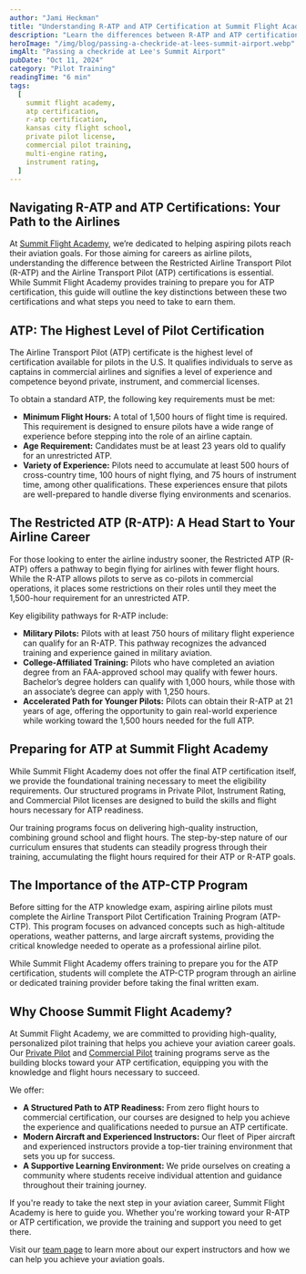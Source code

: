 ```yaml
---
author: "Jami Heckman"
title: "Understanding R-ATP and ATP Certification at Summit Flight Academy"
description: "Learn the differences between R-ATP and ATP certification and how Summit Flight Academy prepares pilots for a successful aviation career through structured training programs."
heroImage: "/img/blog/passing-a-checkride-at-lees-summit-airport.webp"
imgAlt: "Passing a checkride at Lee's Summit Airport"
pubDate: "Oct 11, 2024"
category: "Pilot Training"
readingTime: "6 min"
tags:
  [
    summit flight academy,
    atp certification,
    r-atp certification,
    kansas city flight school,
    private pilot license,
    commercial pilot training,
    multi-engine rating,
    instrument rating,
  ]
---
```


## Navigating R-ATP and ATP Certifications: Your Path to the Airlines

At [Summit Flight Academy](https://www.summitflightacademy.com/), we’re dedicated to helping aspiring pilots reach their aviation goals. For those aiming for careers as airline pilots, understanding the difference between the Restricted Airline Transport Pilot (R-ATP) and the Airline Transport Pilot (ATP) certifications is essential. While Summit Flight Academy provides training to prepare you for ATP certification, this guide will outline the key distinctions between these two certifications and what steps you need to take to earn them.

## ATP: The Highest Level of Pilot Certification

The Airline Transport Pilot (ATP) certificate is the highest level of certification available for pilots in the U.S. It qualifies individuals to serve as captains in commercial airlines and signifies a level of experience and competence beyond private, instrument, and commercial licenses.

To obtain a standard ATP, the following key requirements must be met:

- **Minimum Flight Hours:** A total of 1,500 hours of flight time is required. This requirement is designed to ensure pilots have a wide range of experience before stepping into the role of an airline captain.
- **Age Requirement:** Candidates must be at least 23 years old to qualify for an unrestricted ATP.
- **Variety of Experience:** Pilots need to accumulate at least 500 hours of cross-country time, 100 hours of night flying, and 75 hours of instrument time, among other qualifications. These experiences ensure that pilots are well-prepared to handle diverse flying environments and scenarios.

## The Restricted ATP (R-ATP): A Head Start to Your Airline Career

For those looking to enter the airline industry sooner, the Restricted ATP (R-ATP) offers a pathway to begin flying for airlines with fewer flight hours. While the R-ATP allows pilots to serve as co-pilots in commercial operations, it places some restrictions on their roles until they meet the 1,500-hour requirement for an unrestricted ATP.

Key eligibility pathways for R-ATP include:

- **Military Pilots:** Pilots with at least 750 hours of military flight experience can qualify for an R-ATP. This pathway recognizes the advanced training and experience gained in military aviation.
- **College-Affiliated Training:** Pilots who have completed an aviation degree from an FAA-approved school may qualify with fewer hours. Bachelor’s degree holders can qualify with 1,000 hours, while those with an associate’s degree can apply with 1,250 hours.
- **Accelerated Path for Younger Pilots:** Pilots can obtain their R-ATP at 21 years of age, offering the opportunity to gain real-world experience while working toward the 1,500 hours needed for the full ATP.

## Preparing for ATP at Summit Flight Academy

While Summit Flight Academy does not offer the final ATP certification itself, we provide the foundational training necessary to meet the eligibility requirements. Our structured programs in Private Pilot, Instrument Rating, and Commercial Pilot licenses are designed to build the skills and flight hours necessary for ATP readiness.

Our training programs focus on delivering high-quality instruction, combining ground school and flight hours. The step-by-step nature of our curriculum ensures that students can steadily progress through their training, accumulating the flight hours required for their ATP or R-ATP goals.

## The Importance of the ATP-CTP Program

Before sitting for the ATP knowledge exam, aspiring airline pilots must complete the Airline Transport Pilot Certification Training Program (ATP-CTP). This program focuses on advanced concepts such as high-altitude operations, weather patterns, and large aircraft systems, providing the critical knowledge needed to operate as a professional airline pilot.

While Summit Flight Academy offers training to prepare you for the ATP certification, students will complete the ATP-CTP program through an airline or dedicated training provider before taking the final written exam.

## Why Choose Summit Flight Academy?

At Summit Flight Academy, we are committed to providing high-quality, personalized pilot training that helps you achieve your aviation career goals. Our [Private Pilot](https://www.summitflightacademy.com/flight-programs/private-pilot-training/) and [Commercial Pilot](https://www.summitflightacademy.com/flight-programs/commercial-pilot-training/) training programs serve as the building blocks toward your ATP certification, equipping you with the knowledge and flight hours necessary to succeed.

We offer:

- **A Structured Path to ATP Readiness:** From zero flight hours to commercial certification, our courses are designed to help you achieve the experience and qualifications needed to pursue an ATP certificate.
- **Modern Aircraft and Experienced Instructors:** Our fleet of Piper aircraft and experienced instructors provide a top-tier training environment that sets you up for success.
- **A Supportive Learning Environment:** We pride ourselves on creating a community where students receive individual attention and guidance throughout their training journey.

If you're ready to take the next step in your aviation career, Summit Flight Academy is here to guide you. Whether you're working toward your R-ATP or ATP certification, we provide the training and support you need to get there.

Visit our [team page](https://www.summitflightacademy.com/about/our-team/) to learn more about our expert instructors and how we can help you achieve your aviation goals.
